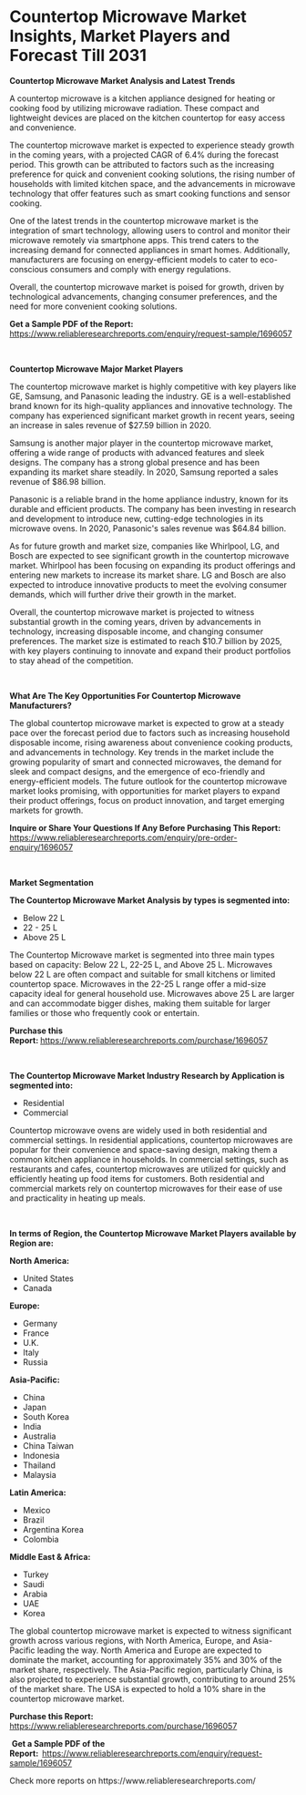 <p><h1>Countertop Microwave Market Insights, Market Players and Forecast Till 2031</h1></p><p><strong>Countertop Microwave Market Analysis and Latest Trends</strong></p>
<p><p>A countertop microwave is a kitchen appliance designed for heating or cooking food by utilizing microwave radiation. These compact and lightweight devices are placed on the kitchen countertop for easy access and convenience.</p><p>The countertop microwave market is expected to experience steady growth in the coming years, with a projected CAGR of 6.4% during the forecast period. This growth can be attributed to factors such as the increasing preference for quick and convenient cooking solutions, the rising number of households with limited kitchen space, and the advancements in microwave technology that offer features such as smart cooking functions and sensor cooking.</p><p>One of the latest trends in the countertop microwave market is the integration of smart technology, allowing users to control and monitor their microwave remotely via smartphone apps. This trend caters to the increasing demand for connected appliances in smart homes. Additionally, manufacturers are focusing on energy-efficient models to cater to eco-conscious consumers and comply with energy regulations.</p><p>Overall, the countertop microwave market is poised for growth, driven by technological advancements, changing consumer preferences, and the need for more convenient cooking solutions.</p></p>
<p><strong>Get a Sample PDF of the Report:&nbsp;</strong> <a href="https://www.reliableresearchreports.com/enquiry/request-sample/1696057">https://www.reliableresearchreports.com/enquiry/request-sample/1696057</a></p>
<p>&nbsp;</p>
<p><strong>Countertop Microwave Major Market Players</strong></p>
<p><p>The countertop microwave market is highly competitive with key players like GE, Samsung, and Panasonic leading the industry. GE is a well-established brand known for its high-quality appliances and innovative technology. The company has experienced significant market growth in recent years, seeing an increase in sales revenue of $27.59 billion in 2020.</p><p>Samsung is another major player in the countertop microwave market, offering a wide range of products with advanced features and sleek designs. The company has a strong global presence and has been expanding its market share steadily. In 2020, Samsung reported a sales revenue of $86.98 billion.</p><p>Panasonic is a reliable brand in the home appliance industry, known for its durable and efficient products. The company has been investing in research and development to introduce new, cutting-edge technologies in its microwave ovens. In 2020, Panasonic's sales revenue was $64.84 billion.</p><p>As for future growth and market size, companies like Whirlpool, LG, and Bosch are expected to see significant growth in the countertop microwave market. Whirlpool has been focusing on expanding its product offerings and entering new markets to increase its market share. LG and Bosch are also expected to introduce innovative products to meet the evolving consumer demands, which will further drive their growth in the market.</p><p>Overall, the countertop microwave market is projected to witness substantial growth in the coming years, driven by advancements in technology, increasing disposable income, and changing consumer preferences. The market size is estimated to reach $10.7 billion by 2025, with key players continuing to innovate and expand their product portfolios to stay ahead of the competition.</p></p>
<p>&nbsp;</p>
<p><strong>What Are The Key Opportunities For Countertop Microwave Manufacturers?</strong></p>
<p><p>The global countertop microwave market is expected to grow at a steady pace over the forecast period due to factors such as increasing household disposable income, rising awareness about convenience cooking products, and advancements in technology. Key trends in the market include the growing popularity of smart and connected microwaves, the demand for sleek and compact designs, and the emergence of eco-friendly and energy-efficient models. The future outlook for the countertop microwave market looks promising, with opportunities for market players to expand their product offerings, focus on product innovation, and target emerging markets for growth.</p></p>
<p><strong>Inquire or Share Your Questions If Any Before Purchasing This Report:</strong> <a href="https://www.reliableresearchreports.com/enquiry/pre-order-enquiry/1696057">https://www.reliableresearchreports.com/enquiry/pre-order-enquiry/1696057</a></p>
<p>&nbsp;</p>
<p><strong>Market Segmentation</strong></p>
<p><strong>The Countertop Microwave Market Analysis by types is segmented into:</strong></p>
<p><ul><li>Below 22 L</li><li>22 - 25 L</li><li>Above 25 L</li></ul></p>
<p><p>The Countertop Microwave market is segmented into three main types based on capacity: Below 22 L, 22-25 L, and Above 25 L. Microwaves below 22 L are often compact and suitable for small kitchens or limited countertop space. Microwaves in the 22-25 L range offer a mid-size capacity ideal for general household use. Microwaves above 25 L are larger and can accommodate bigger dishes, making them suitable for larger families or those who frequently cook or entertain.</p></p>
<p><strong>Purchase this Report:&nbsp;</strong><a href="https://www.reliableresearchreports.com/purchase/1696057">https://www.reliableresearchreports.com/purchase/1696057</a></p>
<p>&nbsp;</p>
<p><strong>The Countertop Microwave Market Industry Research by Application is segmented into:</strong></p>
<p><ul><li>Residential</li><li>Commercial</li></ul></p>
<p><p>Countertop microwave ovens are widely used in both residential and commercial settings. In residential applications, countertop microwaves are popular for their convenience and space-saving design, making them a common kitchen appliance in households. In commercial settings, such as restaurants and cafes, countertop microwaves are utilized for quickly and efficiently heating up food items for customers. Both residential and commercial markets rely on countertop microwaves for their ease of use and practicality in heating up meals.</p></p>
<p>&nbsp;</p>
<p><strong>In terms of Region, the Countertop Microwave Market Players available by Region are:</strong></p>
<p>
    <p> <strong> North America: </strong>
        <ul>
            <li>United States</li>
            <li>Canada</li>
        </ul>
        </p> 
    <p> <strong> Europe: </strong>
        <ul>
            <li>Germany</li>
            <li>France</li>
            <li>U.K.</li>
            <li>Italy</li>
            <li>Russia</li>
        </ul>
        </p> 
    <p> <strong> Asia-Pacific: </strong>
        <ul>
            <li>China</li>
            <li>Japan</li>
            <li>South Korea</li>
            <li>India</li>
            <li>Australia</li>
            <li>China Taiwan</li>
            <li>Indonesia</li>
            <li>Thailand</li>
            <li>Malaysia</li>
        </ul>
        </p> 
    <p> <strong> Latin America: </strong>
        <ul>
            <li>Mexico</li>
            <li>Brazil</li>
            <li>Argentina Korea</li>
            <li>Colombia</li>
        </ul>
        </p> 
    <p> <strong> Middle East & Africa: </strong>
        <ul>
            <li>Turkey</li>
            <li>Saudi</li>
            <li>Arabia</li>
            <li>UAE</li>
            <li>Korea</li>
        </ul>
    </p>
    </p>
<p><p>The global countertop microwave market is expected to witness significant growth across various regions, with North America, Europe, and Asia-Pacific leading the way. North America and Europe are expected to dominate the market, accounting for approximately 35% and 30% of the market share, respectively. The Asia-Pacific region, particularly China, is also projected to experience substantial growth, contributing to around 25% of the market share. The USA is expected to hold a 10% share in the countertop microwave market.</p></p>
<p><strong>Purchase this Report: </strong><a href="https://www.reliableresearchreports.com/purchase/1696057">https://www.reliableresearchreports.com/purchase/1696057</a></p>
<p>&nbsp;<strong>Get a Sample PDF of the Report:&nbsp;&nbsp;</strong><a href="https://www.reliableresearchreports.com/enquiry/request-sample/1696057">https://www.reliableresearchreports.com/enquiry/request-sample/1696057</a></p>
<p><strong></strong></p>
<p>Check more reports on https://www.reliableresearchreports.com/</p>